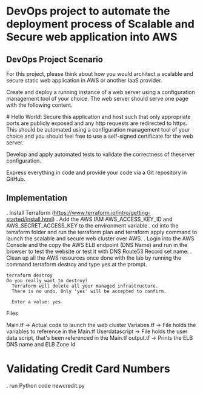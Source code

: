 # DevOps project to automate the deployment process of Scalable and Secure web application into AWS


## DevOps Project Scenario

For this project, please think about how you would architect a scalable and secure static web application in AWS or another IaaS provider.

Create and deploy a running instance of a web server using a configuration management tool of your choice. The web server should serve one page with the following content.

<title>Hello World</title>
# Hello World!
Secure this application and host such that only appropriate ports are publicly exposed and any http requests are redirected to https. This should be automated using a configuration management tool of your choice and you should feel free to use a self-signed certificate for the web server.

Develop and apply automated tests to validate the correctness of theserver configuration.

Express everything in code and provide your code via a Git repository in GitHub.


## Implementation

.  Install Terraform (https://www.terraform.io/intro/getting-started/install.html)
.  Add the AWS IAM AWS_ACCESS_KEY_ID and AWS_SECRET_ACCESS_KEY to the environment variable
.  cd into the terraform folder and run the terraform plan and terraform apply command to launch the     scalable and secure web cluster over AWS.
.  Login into the AWS Console and the copy the AWS ELB endpoint (DNS Name) and run in the browser to test the website or test it with DNS Route53 Record set name.
. Clean up all the AWS resources once done with the lab by running the command terraform destroy and type yes at the prompt.

```
terraform destroy
Do you really want to destroy?
  Terraform will delete all your managed infrastructure.
  There is no undo. Only 'yes' will be accepted to confirm.

  Enter a value: yes
```
Files

Main.tf -> Actual code to launch the web cluster
Variabes.tf -> File holds the variables to reference in the Main.tf
Userdatascript -> File holds the user data script, that's been referenced in the Main.tf
output.tf -> Prints the ELB DNS name and ELB Zone Id


# Validating Credit Card Numbers

. run Python code newcredit.py
